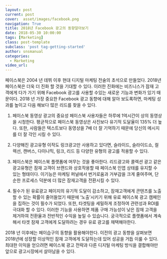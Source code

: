 ```yaml
---
layout: post
current: post
cover:  asset/images/facebook.png
navigation: True
title: 2018년 Facebook 광고의 동향알아보기
date: 2018-05-30 10:00:00
tags: [Marketing]
class: post-template
subclass: 'post tag-getting-started'
author: snsmanual
categories:
  - Marketing
video_url: 
---
```



페이스북은 2004 년 데뷔 이후 현대 디지털 마케팅 전술의 초석으로 만들었다.
2018년 페이스북은 더욱 더 진화 할 것을 기대할 수 있다.
이러한 진화에는 비즈니스가 잠재 고객에게 다가 가기 위해 Facebook 광고를 사용할 수있는 새로운 기능과 변화가 있기 때문이다.
2018 년 가장 중요한 Facebook 광고 동향에 대해 알아 보도록하면, 마케팅 성과를 높이고 다음 해보다 많은 리드를 찾을 수 있다.

1. 페이스북 동영상 광고의 중요성
    페이스북 사용자들은 하루에 1억시간이 상의 동영상을 시청한다. 평균적으로 페이스북 동영상은 사진보다 유기적 도달율이 135% 더 높다.
    또한, 사람들은 텍스트보다 동영상을 7배 더 잘 기억하기 때문에 당신의 메시지를 더 잘 각인 시킬 수 있다.

2. 다양해진 광고유형
    이작도 링크광고만 사용하고 있다면, 슬라이드, 슬라이드쇼, 컬렉선, 캔버스, 다이나믹, 링크, 리드 등 다양한 유형의 광고를 적용할 수 있다.

3. 페이스북은 페이스북 플랫폼에 머무는 것을 좋아한다.
    리드광고와 콜렉션 광고 같은 광고유형은 잠재 고객이 브랜드와 상호작용할 때 페이스북 인앱 상태를 유지할 수 있는 형태이다.
    이기능은 마케팅 퍼널에서 번거로움과 거부감을 크게 줄여주며, 단순한 프로세스 덕분에 더 많은 잠재고객을 전환시킬 수 있다.

4. 필수가 된 유료광고
    페이지의 유기적 도달이 감소하고, 잠재고객에게 콘텐츠를 노출할 수 있는 확률이 줄어들었기 때문에 ‘노출’시키기 위해 유료 페이스북 광고 캠페인을 집하는 것이 필수가 되었다.
    또한, 타겟팅을 세밀하게 조정하여 관련성과 ROI를 극대화 할 수 있다.
    이러한 기능을 사용하면 제품 구매 가능성이 낮은 잠재 고객을 제거하여 전환율과 전반적인 수익을 높일 수 있습니다.
    궁극적으로 플랫폼에서 계속해서 타겟 잠재 고객에게 도달하려는 경우 유료 광고를 채택해야한다.

2018 년 이후에는 페이습구의 동향을 활용해야한다. 이전의 광고 동향을 살펴보면 2018년에 성장할 이상적인 잠재 고객에게 도달하는데 있어 성공을 거듭 이룰 수 있다.
최대한 이익을 얻으려면 페이스북 광고 전략과 다른 디지털 마케팅 방식을 결합해야만 앞으로 광고시장에서 살아남을 수 있다.